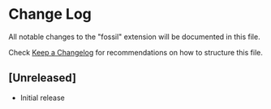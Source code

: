 # Change Log
All notable changes to the "fossil" extension will be documented in this file.

Check [Keep a Changelog](http://keepachangelog.com/) for recommendations on how to structure this file.

## [Unreleased]
- Initial release